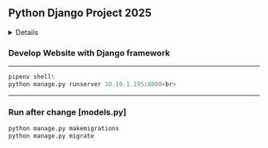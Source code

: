## Python Django Project 2025 
<details> Python Django Project 2025 </details>



### Develop Website with Django framework
----------------------------------------------
```python
pipenv shell\
python manage.py runserver 10.10.1.195:8000<br>
```

----------------------------------------------
### Run after change [models.py]

```python
python manage.py makemigrations   
python manage.py migrate    
```
